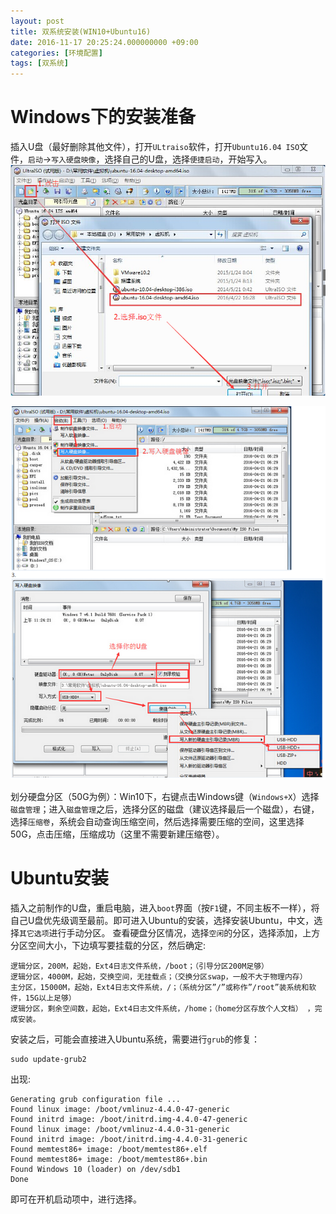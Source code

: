 ```yaml
---
layout: post
title: 双系统安装(WIN10+Ubuntu16)
date: 2016-11-17 20:25:24.000000000 +09:00
categories: [环境配置]
tags: [双系统]
---
```


# Windows下的安装准备
插入U盘（最好删除其他文件），打开`ULtraiso`软件，打开`Ubuntu16.04 ISO`文件，`启动`->`写入硬盘映像`，选择自己的U盘，选择`便捷启动`，开始写入。
![图片1](https://github.com/ZhengWG/Imgs_blog/raw/master/%E5%8F%8C%E7%B3%BB%E7%BB%9F%E5%AE%89%E8%A3%85(WIN10%2BUbuntu16.04%20LTS)/1.png)

![图片2](https://github.com/ZhengWG/Imgs_blog/raw/master/%E5%8F%8C%E7%B3%BB%E7%BB%9F%E5%AE%89%E8%A3%85(WIN10%2BUbuntu16.04%20LTS)/2.png)

划分硬盘分区（50G为例）：Win10下，右键点击Windows键（`Windows+X`）选择`磁盘管理`；进入`磁盘管理`之后，选择分区的磁盘（建议选择最后一个磁盘），右键，选择`压缩卷`，系统会自动查询压缩空间，然后选择需要压缩的空间，这里选择50G，点击压缩，压缩成功（这里不需要新建压缩卷）。

# Ubuntu安装

插入之前制作的U盘，重启电脑，进入`boot`界面（按`F1`键，不同主板不一样），将自己U盘优先级调至最前。即可进入Ubuntu的安装，选择安装Ubuntu，中文，选择`其它选项`进行手动分区。
查看硬盘分区情况，选择`空闲`的分区，选择添加，上方分区空间大小，下边填写要挂载的分区，然后确定:
```
逻辑分区，200M，起始，Ext4日志文件系统，/boot；（引导分区200M足够） 
逻辑分区，4000M，起始，交换空间，无挂载点；（交换分区swap，一般不大于物理内存） 
主分区，15000M，起始，Ext4日志文件系统，/；（系统分区”/”或称作”/root”装系统和软件，15G以上足够） 
逻辑分区，剩余空间数，起始，Ext4日志文件系统，/home；（home分区存放个人文档） ，完成安装。
```
安装之后，可能会直接进入Ubuntu系统，需要进行`grub`的修复：
```
sudo update-grub2
```
出现:
```
Generating grub configuration file ...
Found linux image: /boot/vmlinuz-4.4.0-47-generic
Found initrd image: /boot/initrd.img-4.4.0-47-generic
Found linux image: /boot/vmlinuz-4.4.0-31-generic
Found initrd image: /boot/initrd.img-4.4.0-31-generic
Found memtest86+ image: /boot/memtest86+.elf
Found memtest86+ image: /boot/memtest86+.bin
Found Windows 10 (loader) on /dev/sdb1
Done
```

即可在开机启动项中，进行选择。


